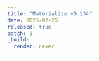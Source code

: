 ```yaml
---
title: "Materialize v0.134"
date: 2025-02-26
released: true
patch: 1
_build:
  render: never
---
```

